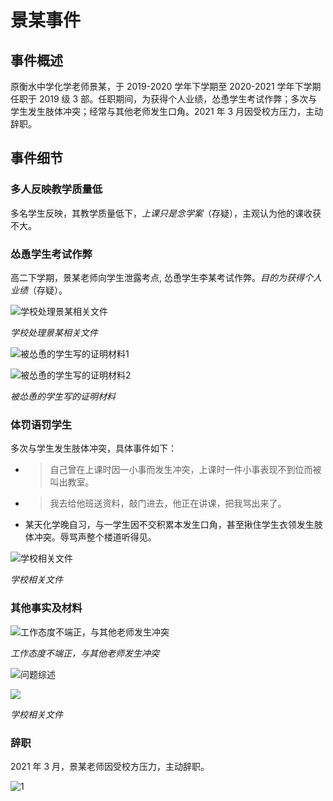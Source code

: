 # 景某事件

## 事件概述

原衡水中学化学老师景某，于 2019-2020 学年下学期至 2020-2021 学年下学期任职于 2019 级 3 部。任职期间，为获得个人业绩，怂恿学生考试作弊；多次与学生发生肢体冲突；经常与其他老师发生口角。2021 年 3 月因受校方压力，主动辞职。

## 事件细节

### 多人反映教学质量低

多名学生反映，其教学质量低下，*上课只是念学案*（存疑），主观认为他的课收获不大。

### 怂恿学生考试作弊

高二下学期，景某老师向学生泄露考点, 怂恿学生李某考试作弊。*目的为获得个人业绩*（存疑）。

![学校处理景某相关文件](https://hzsb-1301539318.file.myqcloud.com/docs/event/jingmou/3771f62aeb222b88a51e201d640bbedhttps://hzsb-1301539318.file.myqcloud.com/docs/event/jingmou/80f81b7d2056c4324f287ecbe5db47ad.png)

*学校处理景某相关文件*

![被怂恿的学生写的证明材料1](https://hzsb-1301539318.file.myqcloud.com/docs/event/jingmou/adc3b31502eacd5387689bb9c90a1f2a.png)

![被怂恿的学生写的证明材料2](https://hzsb-1301539318.file.myqcloud.com/docs/event/jingmou/ffaac3f66c1a080159424709e58af670.png)

*被怂恿的学生写的证明材料*

### 体罚语罚学生

多次与学生发生肢体冲突，具体事件如下：

 - > 自己曾在上课时因一小事而发生冲突，上课时一件小事表现不到位而被叫出教室。
 - > 我去给他班送资料，敲门进去，他正在讲课，把我骂出来了。
 - 某天化学晚自习，与一学生因不交积累本发生口角，甚至揪住学生衣领发生肢体冲突。辱骂声整个楼道听得见。

![学校相关文件](https://hzsb-1301539318.file.myqcloud.com/docs/event/jingmou/ac76f05b31e5a036c9d9070bcfeac4a9.png)

*学校相关文件*

### 其他事实及材料

![工作态度不端正，与其他老师发生冲突](https://hzsb-1301539318.file.myqcloud.com/docs/event/jingmou/254cf4f13d347d9cb568eacd30e25663.png)

*工作态度不端正，与其他老师发生冲突*

![问题综述](https://hzsb-1301539318.file.myqcloud.com/docs/event/jingmou/ad1d4a43fac59f2e15872a33a1404b5e.png)

![](https://hzsb-1301539318.file.myqcloud.com/docs/event/jingmou/80f81b7d2056c4324f287ecbe5db47ad.png)

*学校相关文件*

### 辞职

2021 年 3 月，景某老师因受校方压力，主动辞职。

![1]

[1]: https://hzsb-1301539318.file.myqcloud.com/docs/event/jingmou/3771f62aeb222b88a51e201d640bbedhttps://hzsb-1301539318.file.myqcloud.com/docs/event/jingmou/80f81b7d2056c4324f287ecbe5db47ad.png